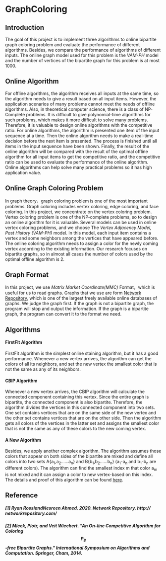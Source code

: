 # GraphColoring

## Introduction
The goal of this project is to implement three algorithms to online bipartite graph coloring problem and evaluate the performance of different algorithms. Besides, we compare the performance of algorithms of different inputs. The online graph model used for this problem is the *VAM-PH* model and the number of vertices of the bipartite graph for this problem is at most 1000.

## Online Algorithm
For offline algorithms, the algorithm receives all inputs at the same time, so the algorithm needs to give a result based on all input items. However, the application scenarios of many problems cannot meet the needs of offline algorithms. Also, in theoretical computer science, there is a class of NP-Complete problems.  It is difficult to give polynomial-time algorithms for such problems, which makes it more difficult to solve many problems. Therefore, it is valuable to design online algorithms with the competitive ratio. For online algorithms, the algorithm is presented one item of the input sequence at a time. Then the online algorithm needs to make a real-time decision before the next item is presented. The process is finished until all items in the input sequence have been shown.  Finally, the result of the online algorithm will be compared with the result of the optimal offline algorithm for all input items to get the competitive ratio, and the competitive ratio can be used to evaluate the performance of the online algorithm. Online algorithms can help solve many practical problems so it has high application value.

## Online Graph Coloring Problem
In graph theory，graph coloring problem is one of the most important problems. Graph coloring includes vertex coloring, edge coloring, and face coloring. In this project, we concentrate on the vertex coloring problem. Vertex coloring problem is one of the NP-complete problems, so to design an online algorithm for it is valuable. Several models can be used in online vertex coloring problems, and we choose The *Vertex Adjacency Model, Past History (VAM-PH)* model. In this model, each input item contains a vertex and some neighbors among the vertices that have appeared before. The online coloring algorithm needs to assign a color for the newly coming vertex according to the existing information. Our research focuses on bipartite graphs, so in almost all cases the number of colors used by the optimal offline algorithm is 2. 

## Graph Format
In this project, we use *Matrix Market Coordinate(MMC)* Format，which is useful for us to read graphs. Graphs that we use are form [Network Repository](http://networkrepository.com), which is one of the largest freely available online databases of graphs. We judge the graph first. If the graph is not a bipartite graph, the program will stop and output the information. If the graph is a bipartite graph, the program can convert it to the format we need.

## Algorithms
#### FirstFit Algorithm
FirstFit algorithm is the simplest online staining algorithm, but it has a good performance. Whenever a new vertex arrives, the algorithm can get the colors of all its neighbors,  and set the new vertex the smallest color that is not the same as any of its neighbors. 

#### CBIP Algorithm
Whenever a new vertex arrives, the CBIP algorithm will calculate the connected component containing this vertex. Since the entire graph is bipartite, the connected component is also bipartite. Therefore, the algorithm divides the vertices in this connected component into two sets. One set contains vertices that are on the same side of the new vertex and the other set contains vertices that are on the other side. Then the algorithm gets all colors of the vertices in the latter set and assigns the smallest color that is not the same as any of these colors to the new coming vertex.

#### A New Algorithm
Besides, we apply another complex algorithm. The algorithm assumes those colors that appear on both sides of the bipartite are mixed and define all colors into two sets A{a<sub>1</sub>,a<sub>2</sub>……a<sub>n</sub>} and B{b<sub>1</sub>,b<sub>2</sub>……b<sub>n</sub>} (a<sub>1</sub>-a<sub>n</sub> and b<sub>1</sub>-b<sub>n</sub> are different colors). The algorithm can find the smallest index m that color a<sub>m</sub> is not mixed and it can assign a color to new vertex-based on this index. The details and proof of this algorithm can be found [here](https://link.springer.com/chapter/10.1007/978-3-319-13075-0_41).

## Reference
##### [1] Ryan RossiandNesreen Ahmed. 2020. Network Repository. http:// networkrepository.com/
##### [2] Micek, Piotr, and Veit Wiechert. "An On-line Competitive Algorithm for Coloring $$ P_8 $$-free Bipartite Graphs." International Symposium on Algorithms and Computation. Springer, Cham, 2014.
